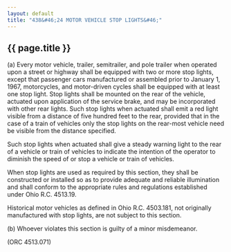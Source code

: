 ```yaml
---
layout: default 
title: "438&#46;24 MOTOR VEHICLE STOP LIGHTS&#46;"
---
```


{{ page.title }}
----------------

​(a) Every motor vehicle, trailer, semitrailer, and pole trailer when
operated upon a street or highway shall be equipped with two or more
stop lights, except that passenger cars manufactured or assembled prior
to January 1, 1967, motorcycles, and motor-driven cycles shall be
equipped with at least one stop light. Stop lights shall be mounted on
the rear of the vehicle, actuated upon application of the service brake,
and may be incorporated with other rear lights. Such stop lights when
actuated shall emit a red light visible from a distance of five hundred
feet to the rear, provided that in the case of a train of vehicles only
the stop lights on the rear-most vehicle need be visible from the
distance specified.

Such stop lights when actuated shall give a steady warning light to the
rear of a vehicle or train of vehicles to indicate the intention of the
operator to diminish the speed of or stop a vehicle or train of
vehicles.

When stop lights are used as required by this section, they shall be
constructed or installed so as to provide adequate and reliable
illumination and shall conform to the appropriate rules and regulations
established under Ohio R.C. 4513.19.

Historical motor vehicles as defined in Ohio R.C. 4503.181, not
originally manufactured with stop lights, are not subject to this
section.

​(b) Whoever violates this section is guilty of a minor misdemeanor.

(ORC 4513.071)

